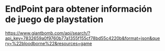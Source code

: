 # EndPoint para obtener información de juego de playstation
https://www.giantbomb.com/api/search/?api_key=7832659a0f9760b77a1355f155cf78bd55c4220b&format=json&query=%22bloodborne%22&resources=game